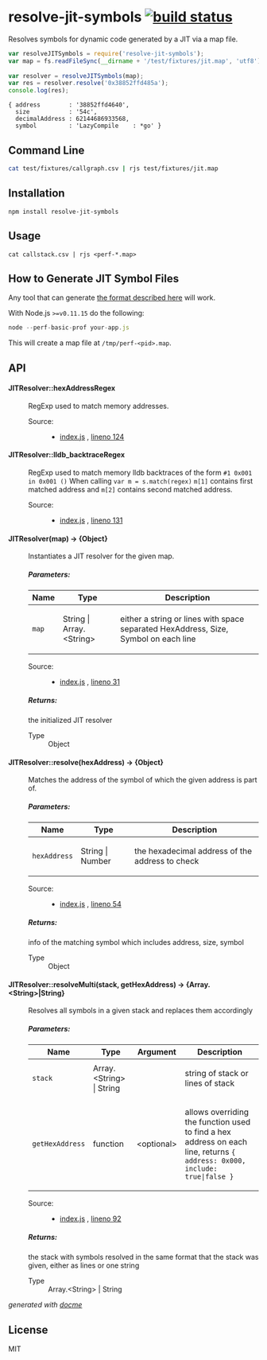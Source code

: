 # resolve-jit-symbols [![build status](https://secure.travis-ci.org/thlorenz/resolve-jit-symbols.png)](http://travis-ci.org/thlorenz/resolve-jit-symbols)

Resolves symbols for dynamic code generated by a JIT via a map file.

```js
var resolveJITSymbols = require('resolve-jit-symbols');
var map = fs.readFileSync(__dirname + '/test/fixtures/jit.map', 'utf8')
  
var resolver = resolveJITSymbols(map);
var res = resolver.resolve('0x38852ffd485a');
console.log(res);
```

```
{ address        : '38852ffd4640',
  size           : '54c',
  decimalAddress : 62144686933568,
  symbol         : 'LazyCompile    : *go' }
```

## Command Line

```sh
cat test/fixtures/callgraph.csv | rjs test/fixtures/jit.map
```

## Installation

    npm install resolve-jit-symbols

## Usage

```
cat callstack.csv | rjs <perf-*.map>
```

## How to Generate JIT Symbol Files

Any tool that can generate [the format described
here](https://github.com/torvalds/linux/blob/master/tools/perf/Documentation/jit-interface.txt) will work.

With Node.js `>=v0.11.15` do the following:

```js
node --perf-basic-prof your-app.js
```

This will create a map file at `/tmp/perf-<pid>.map`.

## API

<!-- START docme generated API please keep comment here to allow auto update -->
<!-- DON'T EDIT THIS SECTION, INSTEAD RE-RUN docme TO UPDATE -->

<div>
<div class="jsdoc-githubify">
<section>
<article>
<div class="container-overview">
<dl class="details">
</dl>
</div>
<dl>
<dt>
<h4 class="name" id="JITResolver::hexAddressRegex"><span class="type-signature"></span>JITResolver::hexAddressRegex<span class="type-signature"></span></h4>
</dt>
<dd>
<div class="description">
<p>RegExp used to match memory addresses.</p>
</div>
<dl class="details">
<dt class="tag-source">Source:</dt>
<dd class="tag-source"><ul class="dummy">
<li>
<a href="https://github.com/thlorenz/resolve-jit-symbols/blob/master/index.js">index.js</a>
<span>, </span>
<a href="https://github.com/thlorenz/resolve-jit-symbols/blob/master/index.js#L124">lineno 124</a>
</li>
</ul></dd>
</dl>
</dd>
<dt>
<h4 class="name" id="JITResolver::lldb_backtraceRegex"><span class="type-signature"></span>JITResolver::lldb_backtraceRegex<span class="type-signature"></span></h4>
</dt>
<dd>
<div class="description">
<p>RegExp used to match memory lldb backtraces of the form <code>#1 0x001 in 0x001 ()</code>
When calling <code>var m = s.match(regex)</code>
<code>m[1]</code> contains first matched address and <code>m[2]</code> contains second matched address.</p>
</div>
<dl class="details">
<dt class="tag-source">Source:</dt>
<dd class="tag-source"><ul class="dummy">
<li>
<a href="https://github.com/thlorenz/resolve-jit-symbols/blob/master/index.js">index.js</a>
<span>, </span>
<a href="https://github.com/thlorenz/resolve-jit-symbols/blob/master/index.js#L131">lineno 131</a>
</li>
</ul></dd>
</dl>
</dd>
</dl>
<dl>
<dt>
<h4 class="name" id="JITResolver"><span class="type-signature"></span>JITResolver<span class="signature">(map)</span><span class="type-signature"> &rarr; {Object}</span></h4>
</dt>
<dd>
<div class="description">
<p>Instantiates a JIT resolver for the given map.</p>
</div>
<h5>Parameters:</h5>
<table class="params">
<thead>
<tr>
<th>Name</th>
<th>Type</th>
<th class="last">Description</th>
</tr>
</thead>
<tbody>
<tr>
<td class="name"><code>map</code></td>
<td class="type">
<span class="param-type">String</span>
|
<span class="param-type">Array.&lt;String></span>
</td>
<td class="description last"><p>either a string or lines with space separated HexAddress, Size, Symbol on each line</p></td>
</tr>
</tbody>
</table>
<dl class="details">
<dt class="tag-source">Source:</dt>
<dd class="tag-source"><ul class="dummy">
<li>
<a href="https://github.com/thlorenz/resolve-jit-symbols/blob/master/index.js">index.js</a>
<span>, </span>
<a href="https://github.com/thlorenz/resolve-jit-symbols/blob/master/index.js#L31">lineno 31</a>
</li>
</ul></dd>
</dl>
<h5>Returns:</h5>
<div class="param-desc">
<p>the initialized JIT resolver</p>
</div>
<dl>
<dt>
Type
</dt>
<dd>
<span class="param-type">Object</span>
</dd>
</dl>
</dd>
<dt>
<h4 class="name" id="JITResolver::resolve"><span class="type-signature"></span>JITResolver::resolve<span class="signature">(hexAddress)</span><span class="type-signature"> &rarr; {Object}</span></h4>
</dt>
<dd>
<div class="description">
<p>Matches the address of the symbol of which the given address is part of.</p>
</div>
<h5>Parameters:</h5>
<table class="params">
<thead>
<tr>
<th>Name</th>
<th>Type</th>
<th class="last">Description</th>
</tr>
</thead>
<tbody>
<tr>
<td class="name"><code>hexAddress</code></td>
<td class="type">
<span class="param-type">String</span>
|
<span class="param-type">Number</span>
</td>
<td class="description last"><p>the hexadecimal address of the address to check</p></td>
</tr>
</tbody>
</table>
<dl class="details">
<dt class="tag-source">Source:</dt>
<dd class="tag-source"><ul class="dummy">
<li>
<a href="https://github.com/thlorenz/resolve-jit-symbols/blob/master/index.js">index.js</a>
<span>, </span>
<a href="https://github.com/thlorenz/resolve-jit-symbols/blob/master/index.js#L54">lineno 54</a>
</li>
</ul></dd>
</dl>
<h5>Returns:</h5>
<div class="param-desc">
<p>info of the matching symbol which includes address, size, symbol</p>
</div>
<dl>
<dt>
Type
</dt>
<dd>
<span class="param-type">Object</span>
</dd>
</dl>
</dd>
<dt>
<h4 class="name" id="JITResolver::resolveMulti"><span class="type-signature"></span>JITResolver::resolveMulti<span class="signature">(stack, <span class="optional">getHexAddress</span>)</span><span class="type-signature"> &rarr; {Array.&lt;String>|String}</span></h4>
</dt>
<dd>
<div class="description">
<p>Resolves all symbols in a given stack and replaces them accordingly</p>
</div>
<h5>Parameters:</h5>
<table class="params">
<thead>
<tr>
<th>Name</th>
<th>Type</th>
<th>Argument</th>
<th class="last">Description</th>
</tr>
</thead>
<tbody>
<tr>
<td class="name"><code>stack</code></td>
<td class="type">
<span class="param-type">Array.&lt;String></span>
|
<span class="param-type">String</span>
</td>
<td class="attributes">
</td>
<td class="description last"><p>string of stack or lines of stack</p></td>
</tr>
<tr>
<td class="name"><code>getHexAddress</code></td>
<td class="type">
<span class="param-type">function</span>
</td>
<td class="attributes">
&lt;optional><br>
</td>
<td class="description last"><p>allows overriding the function used to find a hex address on each line, returns <code>{ address: 0x000, include: true|false }</code></p></td>
</tr>
</tbody>
</table>
<dl class="details">
<dt class="tag-source">Source:</dt>
<dd class="tag-source"><ul class="dummy">
<li>
<a href="https://github.com/thlorenz/resolve-jit-symbols/blob/master/index.js">index.js</a>
<span>, </span>
<a href="https://github.com/thlorenz/resolve-jit-symbols/blob/master/index.js#L92">lineno 92</a>
</li>
</ul></dd>
</dl>
<h5>Returns:</h5>
<div class="param-desc">
<p>the stack with symbols resolved in the same format that the stack was given, either as lines or one string</p>
</div>
<dl>
<dt>
Type
</dt>
<dd>
<span class="param-type">Array.&lt;String></span>
|
<span class="param-type">String</span>
</dd>
</dl>
</dd>
</dl>
</article>
</section>
</div>

*generated with [docme](https://github.com/thlorenz/docme)*
</div>
<!-- END docme generated API please keep comment here to allow auto update -->

## License

MIT

